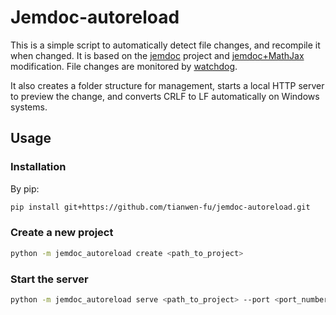 # Jemdoc-autoreload

This is a simple script to automatically detect file changes, and recompile it when changed. It is based on the [jemdoc](http://jemdoc.jaboc.net/) project and [jemdoc+MathJax](http://web.stanford.edu/~wsshin/jemdoc+mathjax.html) modification. File changes are monitored by [watchdog](https://pypi.org/project/watchdog/).

It also creates a folder structure for management, starts a local HTTP server to preview the change, and converts CRLF to LF automatically on Windows systems.

## Usage
### Installation
By pip:
```bash
pip install git+https://github.com/tianwen-fu/jemdoc-autoreload.git
```

### Create a new project
```bash
python -m jemdoc_autoreload create <path_to_project>
```

### Start the server
```bash
python -m jemdoc_autoreload serve <path_to_project> --port <port_number>
```